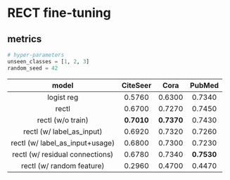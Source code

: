 # RECT fine-tuning
## metrics
```python
# hyper-parameters
unseen_classes = [1, 2, 3]
random_seed = 42
```

| model | CiteSeer | Cora | PubMed |
|:----------:|:-------:|:------:|:----:|
| logist reg | 0.5760 | 0.6300 | 0.7340 |
| rectl | 0.6700 | 0.7270 | 0.7450 |
| rectl (w/o train)| __0.7010__ | __0.7370__ | 0.7430|
| rectl (w/ label_as_input) | 0.6920 | 0.7320 | 0.7260 |
| rectl (w/ label_as_input+usage) | 0.6800 | 0.7300 | 0.7230 |
| rectl (w/ residual connections) | 0.6780 | 0.7340 | __0.7530__ |
| rectl (w/ random feature) | 0.2960 | 0.4700 | 0.4470 |
